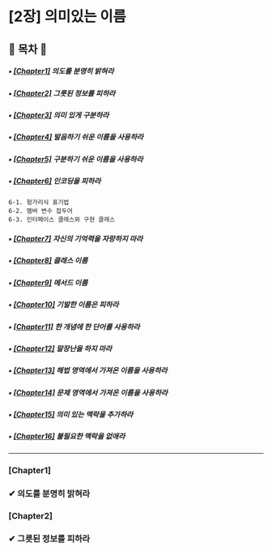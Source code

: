 # [2장] 의미있는 이름

## 🧾 목차 🧾
##### ▪ [[Chapter1]](#chapter1) 의도를 분명히 밝혀라
##### ▪ [[Chapter2]](#chapter2) 그릇된 정보를 피하라
##### ▪ [[Chapter3]](#chapter3) 의미 있게 구분하라
##### ▪ [[Chapter4]](#chapter4) 발음하기 쉬운 이름을 사용하라
##### ▪ [[Chapter5]](#chapter5) 구분하기 쉬운 이름을 사용하라
##### ▪ [[Chapter6]](#chapter6) 인코딩을 피하라
    6-1. 헝가리식 표기법
    6-2. 멤버 변수 접두어
    6-3. 인터페이스 클래스와 구현 클래스
##### ▪ [[Chapter7]](#chapter7) 자신의 기억력을 자랑하지 마라
##### ▪ [[Chapter8]](#chapter8) 클래스 이름
##### ▪ [[Chapter9]](#chapter9) 메서드 이름
##### ▪ [[Chapter10]](#chapter10) 기발한 이름은 피하라
##### ▪ [[Chapter11]](#chapter11) 한 개념에 한 단어를 사용하라
##### ▪ [[Chapter12]](#chapter12) 말장난을 하지 마라
##### ▪ [[Chapter13]](#chapter13) 해법 영역에서 가져온 이름을 사용하라
##### ▪ [[Chapter14]](#chapter14) 문제 영역에서 가져온 이름을 사용하라
##### ▪ [[Chapter15]](#chapter15) 의미 있는 맥락을 추가하라
##### ▪ [[Chapter16]](#chapter16) 불필요한 맥락을 없애라
---


### [Chapter1]
### ✔ 의도를 분명히 밝혀라

### [Chapter2]
### ✔ 그릇된 정보를 피하라
